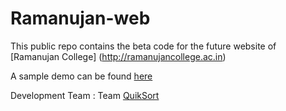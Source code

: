 Ramanujan-web
=============

This public repo contains the  beta code for the future website of [Ramanujan College] (http://ramanujancollege.ac.in)

A sample demo can be found [here](http://quiksort.in/ramanujan-web)

Development Team : Team [QuikSort](http://quiksort.in)
